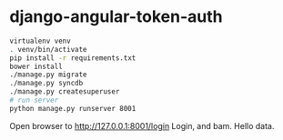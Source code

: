 # django-angular-token-auth

```bash
virtualenv venv
. venv/bin/activate
pip install -r requirements.txt 
bower install
./manage.py migrate
./manage.py syncdb
./manage.py createsuperuser
# run server
python manage.py runserver 8001
```

Open browser to http://127.0.0.1:8001/login
Login, and bam. Hello data.

